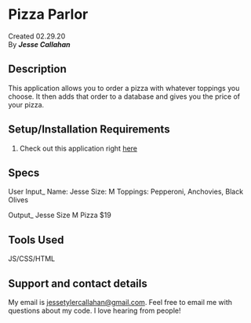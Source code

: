 # Pizza Parlor

Created 02.29.20</br>
By _**Jesse Callahan**_</br>

## Description
This application allows you to order a pizza with whatever toppings you choose. It then adds that order to a database and gives you the price of your pizza.

## Setup/Installation Requirements
1) Check out this application right [here](https://jessecallahan.github.io/pizza-parlor/)

## Specs

User Input_
Name: Jesse
Size: M
Toppings: Pepperoni, Anchovies, Black Olives

Output_
Jesse Size M Pizza $19 

## Tools Used
JS/CSS/HTML

## Support and contact details

My email is jessetylercallahan@gmail.com. Feel free to email me with questions about my code. I love hearing from people!
